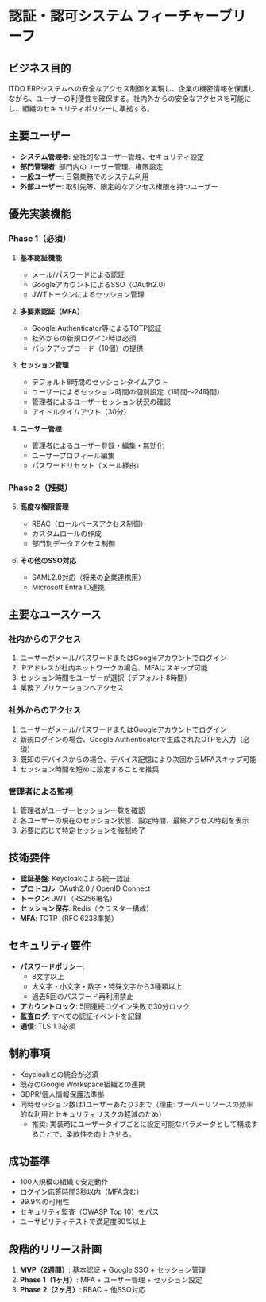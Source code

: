 # 認証・認可システム フィーチャーブリーフ

## ビジネス目的
ITDO ERPシステムへの安全なアクセス制御を実現し、企業の機密情報を保護しながら、ユーザーの利便性を確保する。社内外からの安全なアクセスを可能にし、組織のセキュリティポリシーに準拠する。

## 主要ユーザー
- **システム管理者**: 全社的なユーザー管理、セキュリティ設定
- **部門管理者**: 部門内のユーザー管理、権限設定
- **一般ユーザー**: 日常業務でのシステム利用
- **外部ユーザー**: 取引先等、限定的なアクセス権限を持つユーザー

## 優先実装機能

### Phase 1（必須）
1. **基本認証機能**
   - メール/パスワードによる認証
   - GoogleアカウントによるSSO（OAuth2.0）
   - JWTトークンによるセッション管理

2. **多要素認証（MFA）**
   - Google Authenticator等によるTOTP認証
   - 社外からの新規ログイン時は必須
   - バックアップコード（10個）の提供

3. **セッション管理**
   - デフォルト8時間のセッションタイムアウト
   - ユーザーによるセッション時間の個別設定（1時間〜24時間）
   - 管理者によるユーザーセッション状況の確認
   - アイドルタイムアウト（30分）

4. **ユーザー管理**
   - 管理者によるユーザー登録・編集・無効化
   - ユーザープロフィール編集
   - パスワードリセット（メール経由）

### Phase 2（推奨）
5. **高度な権限管理**
   - RBAC（ロールベースアクセス制御）
   - カスタムロールの作成
   - 部門別データアクセス制御

6. **その他のSSO対応**
   - SAML2.0対応（将来の企業連携用）
   - Microsoft Entra ID連携

## 主要なユースケース

### 社内からのアクセス
1. ユーザーがメール/パスワードまたはGoogleアカウントでログイン
2. IPアドレスが社内ネットワークの場合、MFAはスキップ可能
3. セッション時間をユーザーが選択（デフォルト8時間）
4. 業務アプリケーションへアクセス

### 社外からのアクセス
1. ユーザーがメール/パスワードまたはGoogleアカウントでログイン
2. 新規ログインの場合、Google Authenticatorで生成されたOTPを入力（必須）
3. 既知のデバイスからの場合、デバイス記憶により次回からMFAスキップ可能
4. セッション時間を短めに設定することを推奨

### 管理者による監視
1. 管理者がユーザーセッション一覧を確認
2. 各ユーザーの現在のセッション状態、設定時間、最終アクセス時刻を表示
3. 必要に応じて特定セッションを強制終了

## 技術要件
- **認証基盤**: Keycloakによる統一認証
- **プロトコル**: OAuth2.0 / OpenID Connect
- **トークン**: JWT（RS256署名）
- **セッション保存**: Redis（クラスター構成）
- **MFA**: TOTP（RFC 6238準拠）

## セキュリティ要件
- **パスワードポリシー**: 
  - 8文字以上
  - 大文字・小文字・数字・特殊文字から3種類以上
  - 過去5回のパスワード再利用禁止
- **アカウントロック**: 5回連続ログイン失敗で30分ロック
- **監査ログ**: すべての認証イベントを記録
- **通信**: TLS 1.3必須

## 制約事項
- Keycloakとの統合が必須
- 既存のGoogle Workspace組織との連携
- GDPR/個人情報保護法準拠
- 同時セッション数は1ユーザーあたり3まで（理由: サーバーリソースの効率的な利用とセキュリティリスクの軽減のため）
  - 推奨: 実装時にユーザータイプごとに設定可能なパラメータとして構成することで、柔軟性を向上させる。

## 成功基準
- 100人規模の組織で安定動作
- ログイン応答時間3秒以内（MFA含む）
- 99.9%の可用性
- セキュリティ監査（OWASP Top 10）をパス
- ユーザビリティテストで満足度80%以上

## 段階的リリース計画
1. **MVP（2週間）**: 基本認証 + Google SSO + セッション管理
2. **Phase 1（1ヶ月）**: MFA + ユーザー管理 + セッション設定
3. **Phase 2（2ヶ月）**: RBAC + 他SSO対応